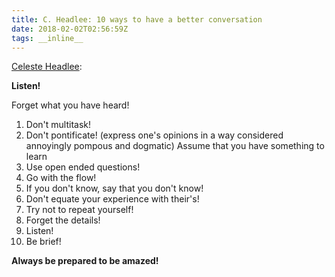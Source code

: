```yaml
---
title: C. Headlee: 10 ways to have a better conversation
date: 2018-02-02T02:56:59Z
tags: __inline__
---
```


[Celeste Headlee](https://www.ted.com/talks/celeste_headlee_10_ways_to_have_a_better_conversation):

**Listen!**

Forget what you have heard!

1. Don't multitask!
2. Don't pontificate! (express one's opinions in a way considered annoyingly pompous and dogmatic)
   Assume that you have something to learn
3. Use open ended questions!
4. Go with the flow!
5. If you don't know, say that you don't know!
6. Don't equate your experience with their's!
7. Try not to repeat yourself!
8. Forget the details!
9. Listen!
10. Be brief!

**Always be prepared to be amazed!**

